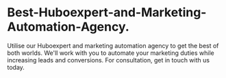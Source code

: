 # Best-Huboexpert-and-Marketing-Automation-Agency.
Utilise our Huboexpert and marketing automation agency to get the best of both worlds. We'll work with you to automate your marketing duties while increasing leads and conversions. For  consultation, get in touch with us today.
